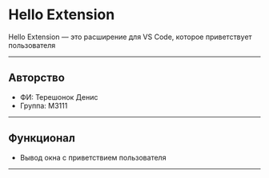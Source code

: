 # Hello Extension

Hello Extension — это расширение для VS Code, которое приветствует пользователя

---
## Авторство
- ФИ: Терешонок Денис
- Группа: М3111

---
## Функционал
- Вывод окна с приветствием пользователя

---
